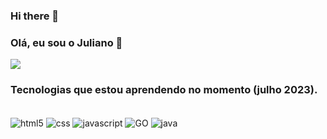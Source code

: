### Hi there 👋

### Olá, eu sou o Juliano 🤞

<a href=""> <img align="center" src="https://github-readme-stats-sigma-five.vercel.app/api/top-langs/?username=JulianoLopesM&theme=react&line_height=40"/> </a>

### Tecnologias que estou aprendendo no momento (julho 2023).
<div style="display: inline_block"><br/>
<img align="center" alt="html5" src="https://img.shields.io/badge/HTML5-E34F26?style=for-the-badge&logo=html5&logoColor=white"/>
<img align="center" alt="css" src="https://img.shields.io/badge/CSS3-1572B6?style=for-the-badge&logo=css3&logoColor=white"/>
<img align="center" alt="javascript" src="https://img.shields.io/badge/JavaScript-F7DF1E?style=for-the-badge&logo=javascript&logoColor=black"/>
<img align="center" alt="GO" src="https://img.shields.io/badge/Go-00ADD8?style=for-the-badge&logo=go&logoColor=white"/>
<img align="center" alt="java" src="https://img.shields.io/badge/Java-ED8B00?style=for-the-badge&logo=openjdk&logoColor=white"/>




</div>
